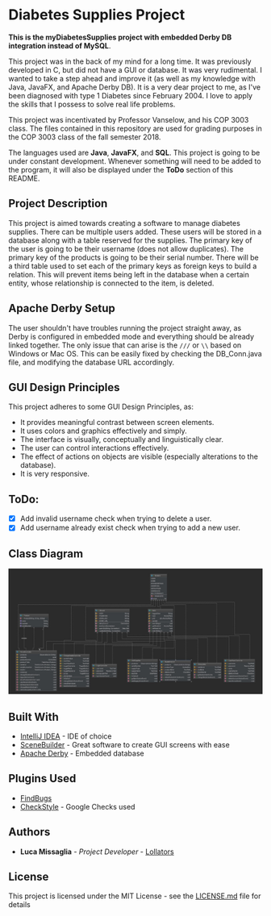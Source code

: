 # Diabetes Supplies Project

**This is the myDiabetesSupplies project with embedded Derby DB integration instead of MySQL**.

This project was in the back of my mind for a long time. It was previously developed in C, but did not have a GUI or database.
It was very rudimental. I wanted to take a step ahead and improve it (as well as my knowledge with Java, JavaFX, and Apache Derby DB). It is a very dear project to me, as I've been diagnosed with type 1 Diabetes since February 2004. I love to apply the skills that I possess to solve real life problems.

This project was incentivated by Professor Vanselow, and his COP 3003 class. 
The files contained in this repository are used for grading purposes in the COP 3003 class of the fall semester 2018.

The languages used are **Java**, **JavaFX**, and **SQL**.
This project is going to be under constant development. Whenever something will need to be added to the program, it will also  be displayed under the **ToDo** section of this README.

## Project Description

This project is aimed towards creating a software to manage diabetes supplies. There can be multiple users added. These users will be stored in a database along with a table reserved for the supplies. The primary key of the user is going to be their username (does not allow duplicates). The primary key of the products is going to be their serial number. There will be a third table used to set each of the primary keys as foreign keys to build a relation. This will prevent items being left in the database when a certain entity, whose relationship is connected to the item, is deleted.

## Apache Derby Setup

The user shouldn't have troubles running the project straight away, as Derby is configured in embedded mode and everything should be already linked together. The only issue that can arise is the ```///``` or ```\\``` based on Windows or Mac OS.
This can be easily fixed by checking the DB_Conn.java file, and modifying the database URL accordingly.

## GUI Design Principles

This project adheres to some GUI Design Principles, as:

- It provides meaningful contrast between screen elements.
- It uses colors and graphics effectively and simply.
- The interface is visually, conceptually and linguistically clear.
- The user can control interactions effectively.
- The effect of actions on objects are visible (especially alterations to the database).
- It is very responsive.

## ToDo:

- [X] Add invalid username check when trying to delete a user.
- [X] Add username already exist check when trying to add a new user.

## Class Diagram

![Project Class Diagram](docs/ClassDiagram.png)

## Built With

* [IntelliJ IDEA](https://www.jetbrains.com/idea/) - IDE of choice
* [SceneBuilder](https://gluonhq.com/products/scene-builder) - Great software to create GUI screens with ease
* [Apache Derby](https://db.apache.org/derby/) - Embedded database

## Plugins Used

* [FindBugs](http://findbugs.sourceforge.net/)
* [CheckStyle](http://checkstyle.sourceforge.net/config_naming.html#PackageName) - Google Checks used

## Authors

* **Luca Missaglia** - *Project Developer* - [Lollators](https://github.com/Lollators)

## License

This project is licensed under the MIT License - see the [LICENSE.md](LICENSE.md) file for details
